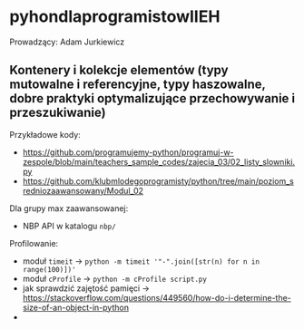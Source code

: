 # pyhondlaprogramistowIIEH

Prowadzący: Adam Jurkiewicz

Kontenery i kolekcje elementów (typy mutowalne i referencyjne, typy haszowalne, dobre praktyki optymalizujące przechowywanie i przeszukiwanie)
----

Przykładowe kody: 

* https://github.com/programujemy-python/programuj-w-zespole/blob/main/teachers_sample_codes/zajecia_03/02_listy_slowniki.py
* https://github.com/klubmlodegoprogramisty/python/tree/main/poziom_sredniozaawansowany/Modul_02

Dla grupy max zaawansowanej:
* NBP API w katalogu `nbp/`

Profilowanie:

* moduł `timeit` -> `python -m timeit '"-".join([str(n) for n in range(100)])'`
* moduł `cProfile` -> `python -m cProfile script.py `
* jak sprawdzić zajętość pamięci -> https://stackoverflow.com/questions/449560/how-do-i-determine-the-size-of-an-object-in-python
* 

